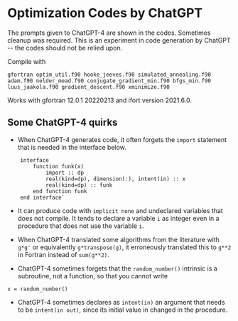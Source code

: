 # Optimization Codes by ChatGPT
The prompts given to ChatGPT-4 are shown in the codes. Sometimes cleanup was required. This is an experiment in code generation by ChatGPT -- the codes should not be relied upon.

Compile with 

`gfortran optim_util.f90 hooke_jeeves.f90 simulated_annealing.f90 adam.f90 nelder_mead.f90 conjugate_gradient_min.f90 bfgs_min.f90 luus_jaakola.f90 gradient_descent.f90 xminimize.f90`

Works with gfortran 12.0.1 20220213 and ifort version 2021.6.0.

## Some ChatGPT-4 quirks

* When ChatGPT-4 generates code, it often forgets the `import` statement that is needed in the interface below.
```
    interface
        function funk(x)
            import :: dp
            real(kind=dp), dimension(:), intent(in) :: x
            real(kind=dp) :: funk
        end function funk
    end interface`
```
* It can produce code with `implicit none` and undeclared variables that does not compile. It tends to declare a variable `i` as integer even in a procedure that does not use the variable `i`.

* When ChatGPT-4 translated some algorithms from the literature with `g*g'` or equivalently `g*transpose(g)`, it erroneously translated this to `g**2` in Fortran instead of `sum(g**2)`.

* ChatGPT-4 sometimes forgets that the `random_number()` intrinsic is a subroutine, not a function, so that you cannot write 
```
x = random_number()
```
* ChatGPT-4 sometimes declares as `intent(in)` an argument that needs to be `intent(in out)`, since its initial value in changed in the procedure.
